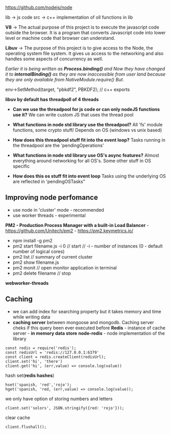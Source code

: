 https://github.com/nodejs/node

lib -> js code
src -> c++ implementation of oll functions in lib

**V8** -> The actual purpose of this project is to execute the javascript code outside the browser. It is a program that converts Javascript code into lower level or machine code that browser can understand.

**Libuv** -> The purpose of this project is to give access to the Node, the operating system file system. It gives us access to the networking and also handles some aspects of concurrency as well.

*Earlier it is being written as **Process.binding()** and Now they have changed it to **internalBinding()** as they are now inaccessible from user land because they are only available from NativeModule.require() But.*

env->SetMethod(target, "pbkdf2", PBKDF2);  // c++ exports

**libuv by default has threadpoll of 4 threads**

- **Can we use the threadpool for js code or can only nodeJS functions use it?** We can write custom JS that uses the thread pool
- **What functions in node std library use the threadpool?** All 'fs' module functions, some crypto stuff/ Depends on OS (windows vs unix based)
- **How does this threadpool stuff fit into the event loop?** Tasks running in the threadpool are the 'pendingOperations'

- **What functions in node std library use OS's async features?** Almost everything around networking for all OS's. Some other stuff in OS specific
- **How does this os stuff fit into event loop** Tasks using the underlying OS are reflected in 'pendingOSTasks"

## Improving node perfomance

- use node in 'cluster' mode - recommended
- use worker threads - experimental

**PM2 - Production Process Manager with a built-in Load Balancer** - https://github.com/Unitech/pm2 - https://pm2.keymetrics.io/
- npm install -g pm2 
- pm2 start filename.js -i 0 // start // -i - number of instances (0 - default number of logical cores)
- pm2 list // summary of current cluster
- pm2 show filename.js
- pm2 monit // open monitor application in terminal
- pm2 delete filename // stop

**webworker-threads**

## Caching
- we can add index for searching property but it takes memory and time while writing data
- **caching server** between mongoose and mongodb. Caching server cheks if this query been ever executed before
**Redis** - instance of cache server - **in memory data store**
**node-redis** - node implementation of the library
```
const redis = require('redis');
const redisUrl = 'redis://127.0.0.1:6379'
const client = redis.createClient(redisUrl);
client.set('hi', 'there')
client.get('hi', (err,value) => console.log(value))
```
hash set(**redis hashes**)
```
hset('spanish, 'red','rojo');
hget('spanish, 'red, (err,value) => console.log(value));
```
we only have option of storing numbers and letters 
```
client.set('solors', JSON.stringify({red: 'rojo'}));
```
clear cache 
```
client.flushall();

